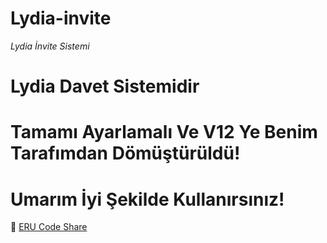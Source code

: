 # Lydia-invite

_Lydia İnvite Sistemi_

# Lydia Davet Sistemidir

# Tamamı Ayarlamalı Ve V12 Ye Benim Tarafımdan Dömüştürüldü!

# Umarım İyi Şekilde Kullanırsınız!

:link: [ERU Code Share](https://discord.gg/yZwCysdKE8)
